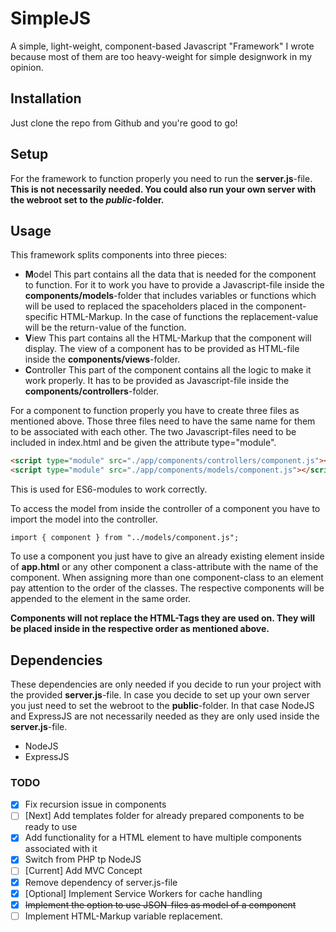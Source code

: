 # SimpleJS

A simple, light-weight, component-based Javascript "Framework" I wrote because most of them are too heavy-weight for simple designwork in my opinion.

## Installation

Just clone the repo from Github and you're good to go!

## Setup

For the framework to function properly you need to run the **server.js**-file.
**This is not necessarily needed. You could also run your own server with the webroot set to the _public_-folder.**

## Usage

This framework splits components into three pieces:

* **M**odel
This part contains all the data that is needed for the component to function. For it to work you have to provide a Javascript-file inside the **components/models**-folder that includes variables or functions which will be used to replaced the spaceholders placed in the component-specific HTML-Markup. In the case of functions the replacement-value will be the return-value of the function.
* **V**iew
This part contains all the HTML-Markup that the component will display. The view of a component has to be provided as HTML-file inside the **components/views**-folder.
* **C**ontroller
This part of the component contains all the logic to make it work properly. It has to be provided as Javascript-file inside the **components/controllers**-folder.

For a component to function properly you have to create three files as mentioned above. Those three files need to have the same name for them to be associated with each other. The two Javascript-files need to be included in index.html and be given the attribute type="module".

``` html
<script type="module" src="./app/components/controllers/component.js"></script>
<script type="module" src="./app/components/models/component.js"></script>
```

This is used for ES6-modules to work correctly.

To access the model from inside the controller of a component you have to import the model into the controller.

`import { component } from "../models/component.js";`

To use a component you just have to give an already existing element inside of **app.html** or any other component a class-attribute with the name of the component. When assigning more than one component-class to an element pay attention to the order of the classes. The respective components will be appended to the element in the same order.

**Components will not replace the HTML-Tags they are used on. They will be placed inside in the respective order as mentioned above.**

## Dependencies

These dependencies are only needed if you decide to run your project with the provided **server.js**-file.
In case you decide to set up your own server you just need to set the webroot to the **public**-folder. In that case NodeJS and ExpressJS are not necessarily needed as they are only used inside the **server.js**-file.

* NodeJS
* ExpressJS

### TODO

* [x] Fix recursion issue in components
* [ ] [Next] Add templates folder for already prepared components to be ready to use
* [x] Add functionality for a HTML element to have multiple components associated with it
* [x] Switch from PHP tp NodeJS
* [ ] [Current] Add MVC Concept
* [x] Remove dependency of server.js-file
* [x] [Optional] Implement Service Workers for cache handling
* [x] ~~Implement the option to use JSON-files as model of a component~~
* [ ] Implement HTML-Markup variable replacement.
